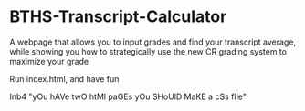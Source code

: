 # BTHS-Transcript-Calculator
A webpage that allows you to input grades and find your transcript average, while showing you how to strategically use the new CR grading system to maximize your grade

Run index.html, and have fun

Inb4 "yOu hAVe twO htMl paGEs yOu SHoUlD MaKE a cSs fIle"
